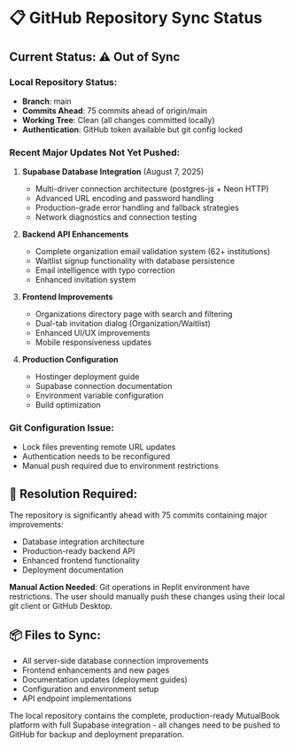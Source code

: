 # 📋 GitHub Repository Sync Status

## Current Status: ⚠️ Out of Sync

### Local Repository Status:
- **Branch**: main
- **Commits Ahead**: 75 commits ahead of origin/main
- **Working Tree**: Clean (all changes committed locally)
- **Authentication**: GitHub token available but git config locked

### Recent Major Updates Not Yet Pushed:
1. **Supabase Database Integration** (August 7, 2025)
   - Multi-driver connection architecture (postgres-js + Neon HTTP)
   - Advanced URL encoding and password handling
   - Production-grade error handling and fallback strategies
   - Network diagnostics and connection testing

2. **Backend API Enhancements**
   - Complete organization email validation system (62+ institutions)
   - Waitlist signup functionality with database persistence
   - Email intelligence with typo correction
   - Enhanced invitation system

3. **Frontend Improvements**
   - Organizations directory page with search and filtering
   - Dual-tab invitation dialog (Organization/Waitlist)
   - Enhanced UI/UX improvements
   - Mobile responsiveness updates

4. **Production Configuration**
   - Hostinger deployment guide
   - Supabase connection documentation
   - Environment variable configuration
   - Build optimization

### Git Configuration Issue:
- Lock files preventing remote URL updates
- Authentication needs to be reconfigured
- Manual push required due to environment restrictions

## 🔧 Resolution Required:

The repository is significantly ahead with 75 commits containing major improvements:
- Database integration architecture
- Production-ready backend API
- Enhanced frontend functionality
- Deployment documentation

**Manual Action Needed**: Git operations in Replit environment have restrictions. The user should manually push these changes using their local git client or GitHub Desktop.

## 📦 Files to Sync:
- All server-side database connection improvements
- Frontend enhancements and new pages
- Documentation updates (deployment guides)
- Configuration and environment setup
- API endpoint implementations

The local repository contains the complete, production-ready MutualBook platform with full Supabase integration - all changes need to be pushed to GitHub for backup and deployment preparation.
